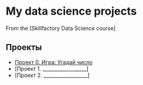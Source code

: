 # My data science projects
From the [Skillfactory Data Science course]

## Проекты

* [Проект 0. Игра: Угадай число](https://github.com/brom83/DS/tree/main/project_0)
* [Проект 1. __________________]
* [Проект 2. __________________]
